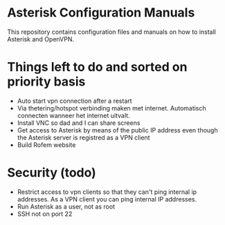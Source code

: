# Asterisk Configuration Manuals
This repository contains configuration files and manuals on how to install Asterisk and OpenVPN.

# Things left to do and sorted on priority basis
- Auto start vpn connection after a restart
- Via thetering/hotspot verbinding maken met internet. Automatisch connecten wanneer het internet uitvalt.
- Install VNC so dad and I can share screens 
- Get access to Asterisk by means of the public IP address even though the Asterisk server is registred as a VPN client
- Build Rofem website

# Security (todo)
- Restrict access to vpn clients so that they can't ping internal ip addresses. As a VPN client you can ping internal IP addresses.
- Run Asterisk as a user, not as root
- SSH not on port 22
